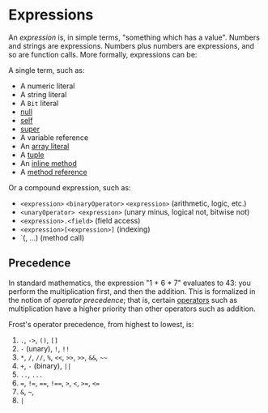 Expressions
===========

An *expression* is, in simple terms, "something which has a value". Numbers and strings are
expressions. Numbers plus numbers are expressions, and so are function calls. More formally,
expressions can be:

A single term, such as:

* A numeric literal
* A string literal
* A `Bit` literal
* [null](null.html)
* [self](self.html)
* [super](super.html)
* A variable reference
* An [array literal](arrayLiterals.html#simple)
* A [tuple](tuples.html#simple)
* An [inline method](inlineMethods.html)
* A [method reference](methodReferences.html)

Or a compound expression, such as:

* `<expression>` `<binaryOperator>` `<expression>` (arithmetic, logic, etc.)
* `<unaryOperator> <expression>` (unary minus, logical not, bitwise not)
* `<expression>.<field>` (field access)
* `<expression>[<expression>]` (indexing)
* `<expression>(<expression>, <expression>...) (method call)

<a name="precedence"></a>
Precedence
----------

In standard mathematics, the expression "1 + 6 * 7" evaluates to 43: you perform the multiplication
first, and then the addition. This is formalized in the notion of *operator precedence*; that is,
certain [operators](operators.html) such as multiplication have a higher priority than other
operators such as addition.

Frost's operator precedence, from highest to lowest, is:

1. `.`, `->`, `()`, `[]`
2. `-` (unary), `!`, `!!`
3. `*`, `/`, `//`, `%`, `<<`, `>>`, `>>`, `&&`, `~~`
4. `+`, `-` (binary), `||`
5. `..`, `...`
6. `=`, `!=`, `==`, `!==`, `>`, `<`, `>=`, `<=`
7. `&`, `~`,
8. `|`